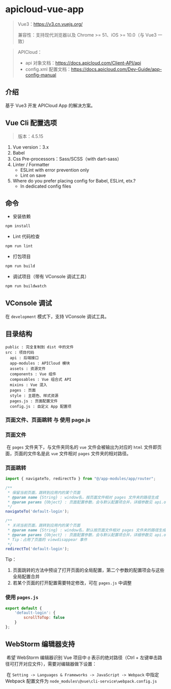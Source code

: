 # apicloud-vue-app

> Vue3：https://v3.cn.vuejs.org/
>
> 兼容性：支持现代浏览器以及 Chrome >= 51、iOS >= 10.0（与 Vue3 一致）

> APICloud：
>
> - api 对象文档：https://docs.apicloud.com/Client-API/api
> - config.xml 配置文档：https://docs.apicloud.com/Dev-Guide/app-config-manual



## 介绍

基于 Vue3 开发 APICloud App 的解决方案。



## Vue Cli 配置选项

> 版本：4.5.15

1. Vue version：3.x
2. Babel
3. Css Pre-processors：Sass/SCSS（with dart-sass）
4. Linter / Formatter
   - ESLint with error prevention only
   - Lint on save
5. Where do you prefer placing config for Babel, ESLint, etx.?
   - In dedicated config files



## 命令

- 安装依赖

```bash
npm install
```

- Lint 代码检查

```bash
npm run lint
```

- 打包项目

```bash
npm run build
```

- 调试项目（带有 VConsole 调试工具）

```bash
npm run buildwatch
```



## VConsole 调试

在 `development` 模式下，支持 VConsole 调试工具。



## 目录结构

```
public : 完全复制到 dist 中的文件
src : 项目代码
  api : 后端接口
  app-modules : APICloud 模块
  assets : 资源文件
  components : Vue 组件
  composables : Vue 组合式 API
  mixins : Vue 混入
  pages : 页面
  style : 主题色、样式资源
  pages.js : 页面配置文件
  config.js : 自定义 App 配置项
```



### 页面文件、页面跳转 与 使用 page.js

### 页面文件

​	在 `pages` 文件夹下，与文件夹同名的 `vue` 文件会被输出为对应的 `html` 文件即页面，页面的文件名是此 `vue` 文件相对 `pages` 文件夹的相对路径。



### 页面跳转

```javascript
import { navigateTo, redirectTo } from "@/app-modules/app/router";

/**
 * 保留当前页面，跳转到应用内的某个页面
 * @param name {String} : window名，按页面文件相对 pages 文件夹的路径生成
 * @param params {Object} : 页面配置参数，会与默认配置项合并，详细参数见 api.openWin
 */
navigateTo('default-login');

/**
 * 关闭当前页面，跳转到应用内的某个页面
 * @param name {String} : window名，默认按页面文件相对 pages 文件夹的路径生成
 * @param params {Object} : 页面配置参数，会与默认配置项合并，详细参数见 api.openWin
 * Tip：占用了页面的 viewdisappear 事件
 */
redirectTo('default-login');
```

Tip：

1. 页面跳转的方法中预设了打开页面的全局配置，第二个参数的配置项会与这些全局配置合并
2. 若某个页面的打开配置需要特定修改，可在 `pages.js` 中调整



### 使用 `pages.js`

```javascript
export default {
    'default-login': {
        scrollToTop: false
    }
};
```



## WebStorm 编辑器支持

​	希望 WebStorm 编辑器识别 Vue 项目中 `@` 表示的绝对路径（Ctrl + 左键单击路径可打开对应文件），需要对编辑器做下设置：

​	在 `Setting -> Languages & Frameworks -> JavaScript -> Webpack` 中指定 Webpack 配置文件为 `node_modules\@vue\cli-service\webpack.config.js`